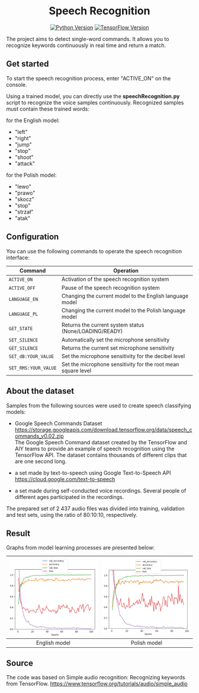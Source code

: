 <p align="center">
  <h1 align="center">Speech Recognition</h1></p>
<div align="center">

[![Python Version](https://img.shields.io/badge/Python-3.9-blue.svg?style=flat)](https://www.python.org/)
[![TensorFlow Version](https://img.shields.io/badge/Tensorflow-2.5-blue.svg?style=flat)](https://www.tensorflow.org/) 

</div>
The project aims to detect single-word commands. It allows you to recognize keywords continuously in real time and return a match.

## Get started

To start the speech recognition process, enter "ACTIVE_ON" on the console.

Using a trained model, you can directly use the <b>speechRecognition.py</b> script to recognize the voice samples continuously.
Recognized samples must contain these trained words:

for the English model:

- "left"
- "right"
- "jump"
- "stop"
- "shoot"
- "attack"

for the Polish model:

- "lewo"
- "prawo"
- "skocz"
- "stop"
- "strzał"
- "atak"

## Configuration

You can use the following commands to operate the speech recognition interface:

| Command  | Operation |
| ------------- | ------------- |
| <code>ACTIVE_ON</code> |  Activation of the speech recognition system |
| <code>ACTIVE_OFF</code> | Pause of the speech recognition system |
| <code>LANGUAGE_EN</code> | Changing the current model to the English language model |
| <code>LANGUAGE_PL</code> | Changing the current model to the Polish language model |
| <code>GET_STATE</code> | Returns the current system status (None/LOADING/READY) |
| <code>SET_SILENCE</code> | Automatically set the microphone sensitivity |
| <code>GET_SILENCE</code> | Returns the current set microphone sensitivity |
| <code>SET_dB:YOUR_VALUE</code> | Set the microphone sensitivity for the decibel level |
| <code>SET_RMS:YOUR_VALUE</code> | Set the microphone sensitivity for the root mean square level |

## About the dataset

Samples from the following sources were used to create speech classifying models:

- Google Speech Commands Dataset
https://storage.googleapis.com/download.tensorflow.org/data/speech_commands_v0.02.zip <br>
The Google Speech Command dataset created by the TensorFlow and AIY teams to provide an example of speech recognition using the TensorFlow API. The dataset contains thousands of different clips that are one second long.

- a set made by text-to-speech using Google Text-to-Speech API
https://cloud.google.com/text-to-speech

- a set made during self-conducted voice recordings. Several people of different ages participated in the recordings.

The prepared set of 2 437 audio files was divided into training, validation and test sets, using the ratio of 80:10:10, respectively.

## Result

Graphs from model learning processes are presented below:



| <img src="/img/result_en.png"/> | <img src="/img/result_pl.png" /> |
| ------------- | ------------- |
| <div align="center">English model</div> | <div align="center">Polish model</div> |




## Source

The code was based on Simple audio recognition: Recognizing keywords from TensorFlow.
https://www.tensorflow.org/tutorials/audio/simple_audio